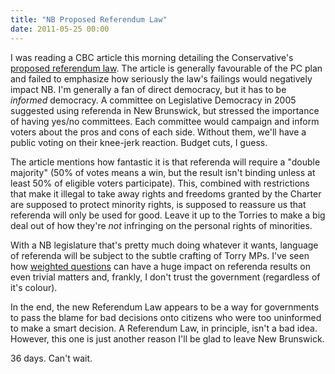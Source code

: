 ```yaml
---
title: "NB Proposed Referendum Law"
date: 2011-05-25 00:00
---
```


I was reading a CBC article this morning detailing the Conservative's [proposed referendum law](http://www.cbc.ca/news/canada/new-brunswick/story/2011/05/25/nb-referendum-bill-549.html?ref=rss). The article is generally favourable of the PC plan and failed to emphasize how seriously the law's failings would negatively impact NB. I'm generally a fan of direct democracy, but it has to be _informed_ democracy. A committee on Legislative Democracy in 2005 suggested using referenda in New Brunswick, but stressed the importance of having yes/no committees. Each committee would campaign and inform voters about the pros and cons of each side. Without them, we'll have a public voting on their knee-jerk reaction. Budget cuts, I guess.

The article mentions how fantastic it is that referenda will require a "double majority" (50% of votes means a win, but the result isn't binding unless at least 50% of&nbsp;eligible&nbsp;voters participate). This, combined with restrictions that make it illegal to take away rights and freedoms granted by the Charter are supposed to protect minority rights, is supposed to reassure us that referenda will only be used for good. Leave it up to the Torries to make a big deal out of how they're&nbsp;_not_ infringing on the personal rights of minorities.

With a NB legislature that's pretty much doing whatever it wants, language of referenda will be subject to the subtle crafting of Torry MPs. I've seen how [weighted questions](http://www.theaq.net/2010/bottled-water-ban-referendum/-2168) can have a huge impact on referenda results on even trivial matters and, frankly, I don't trust the government (regardless of it's colour).

In the end, the new Referendum Law appears to be a way for governments to pass the blame for bad decisions onto citizens who were too uninformed to make a smart decision. A Referendum Law, in principle, isn't a bad idea. However, this one is just another reason I'll be glad to leave New Brunswick.

36 days. Can't wait.

<!-- more -->
